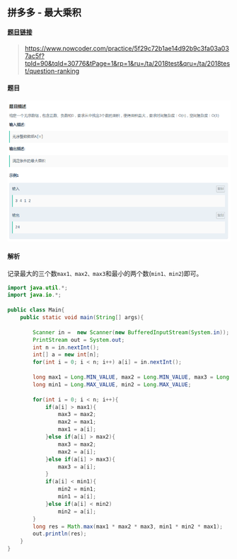## 拼多多 - 最大乘积

#### [题目链接](https://www.nowcoder.com/practice/5f29c72b1ae14d92b9c3fa03a037ac5f?tpId=90&tqId=30776&tPage=1&rp=1&ru=/ta/2018test&qru=/ta/2018test/question-ranking)

> https://www.nowcoder.com/practice/5f29c72b1ae14d92b9c3fa03a037ac5f?tpId=90&tqId=30776&tPage=1&rp=1&ru=/ta/2018test&qru=/ta/2018test/question-ranking

#### 题目

![pingduoduo_01.png](images/pingduoduo_01.png)

#### 解析

记录最大的三个数`max1、max2、max3`和最小的两个数(`min1、min2`)即可。

```java
import java.util.*;
import java.io.*;

public class Main{
    public static void main(String[] args){

        Scanner in =  new Scanner(new BufferedInputStream(System.in));
        PrintStream out = System.out;
        int n = in.nextInt();
        int[] a = new int[n];
        for(int i = 0; i < n; i++) a[i] = in.nextInt();

        long max1 = Long.MIN_VALUE, max2 = Long.MIN_VALUE, max3 = Long.MIN_VALUE;
        long min1 = Long.MAX_VALUE, min2 = Long.MAX_VALUE;

        for(int i = 0; i < n; i++){
            if(a[i] > max1){
                max3 = max2;
                max2 = max1;
                max1 = a[i];
            }else if(a[i] > max2){
                max3 = max2;
                max2 = a[i];
            }else if(a[i] > max3){
                max3 = a[i];
            }
            if(a[i] < min1){
                min2 = min1;
                min1 = a[i];
            }else if(a[i] < min2)
                min2 = a[i];
        }
        long res = Math.max(max1 * max2 * max3, min1 * min2 * max1);
        out.println(res);
    }
}
```

